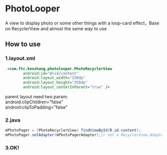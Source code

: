 # PhotoLooper
A view to display photo or some other things with a loop-card effect，Base on RecyclerView and almost the same way to use

## How to use
### 1.layout.xml
```xml
 <com.ftc.kenzhang.photolooper.PhotoRecyclerView
        android:id="@+id/content"
        android:layout_width="250dp"
        android:layout_height="250dp"
        android:layout_centerInParent="true" />
```
parent layout need two param:<br>
android:clipChildren="false"<br>
android:clipToPadding="false"<br>
### 2.java

```java
mPhotoPager = (PhotoRecyclerView) findViewById(R.id.content);
mPhotoPager.setAdapter(mPhotoPagerAdapter);// set a RecyclerView.Adapter
```
### 3.OK!
